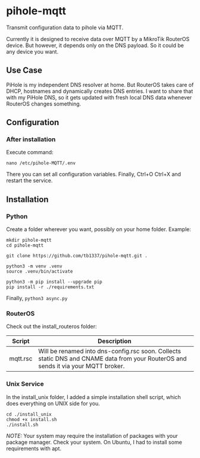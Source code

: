 # pihole-mqtt

Transmit configuration data to pihole via MQTT.

Currently it is designed to receive data over MQTT by a MikroTik RouterOS device. But however, it depends only on the DNS payload. So it could be any device you want.

## Use Case

PiHole is my independent DNS resolver at home. But RouterOS takes care of DHCP, hostnames and dynamically creates DNS entries. I want to share that with my PiHole DNS, so it gets updated with fresh local DNS data whenever RouterOS changes something.

## Configuration

### After installation

Execute command:

```
nano /etc/pihole-MQTT/.env
```

There you can set all configuration variables. Finally, Ctrl+O Ctrl+X and restart the service.

## Installation

### Python

Create a folder wherever you want, possibly on your home folder. Example:

```
mkdir pihole-mqtt
cd pihole-mqtt

git clone https://github.com/tb1337/pihole-mqtt.git .

python3 -m venv .venv
source .venv/bin/activate

python3 -m pip install --upgrade pip
pip install -r ./requirements.txt
```

Finally,
`python3 async.py`

### RouterOS

Check out the install_routeros folder:

| Script   | Description                                                                                                                        |
| -------- | ---------------------------------------------------------------------------------------------------------------------------------- |
| mqtt.rsc | Will be renamed into dns-config.rsc soon. Collects static DNS and CNAME data from your RouterOS and sends it via your MQTT broker. |

### Unix Service

In the install_unix folder, I added a simple installation shell script, which does everything on UNIX side for you.

```
cd ./install_unix
chmod +x install.sh
./install.sh
```

_NOTE:_ Your system may require the installation of packages with your package manager. Check your system. On Ubuntu, I had to install some requirements with apt.
